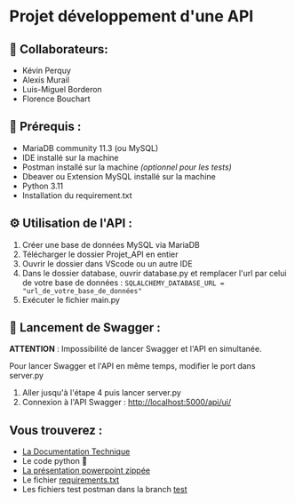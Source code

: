 # Projet développement d'une API

## 👊 Collaborateurs:
- Kévin Perquy
- Alexis Murail
- Luis-Miguel Borderon
- Florence Bouchart

## 🎯 Prérequis :
- MariaDB community 11.3 (ou MySQL)
- IDE installé sur la machine
- Postman installé sur la machine _(optionnel pour les tests)_
- Dbeaver ou Extension MySQL installé sur la machine
- Python 3.11
- Installation du requirement.txt

## ⚙️ Utilisation de l'API : 
1. Créer une base de données MySQL via MariaDB
2. Télécharger le dossier Projet_API en entier
3. Ouvrir le dossier dans VScode ou un autre IDE
4. Dans le dossier database, ouvrir database.py et remplacer l'url par celui de votre base de données :
   ```SQLALCHEMY_DATABASE_URL = "url_de_votre_base_de_données"```
5. Exécuter le fichier main.py

## 🚀 Lancement de Swagger : 
**ATTENTION** : Impossibilité de lancer Swagger et l'API en simultanée.

Pour lancer Swagger et l'API en même temps, modifier le port dans server.py

1. Aller jusqu'à l'étape 4 puis lancer server.py 
2. Connexion à l'API Swagger : [http://localhost:5000/api/ui/](http://localhost:5000/api/ui/)

## Vous trouverez : 
- [La Documentation Technique](https://github.com/Datalex0/Projet_API/blob/main/Documentation%20Technique.pdf)
- Le code python 🐍
- [La présentation powerpoint zippée](https://github.com/Datalex0/Projet_API/blob/main/Presentation_orale.zip)
- Le fichier [requirements.txt](https://github.com/Datalex0/Projet_API/blob/main/requirements.txt)
- Les fichiers test postman dans la branch [test](https://github.com/Datalex0/Projet_API/tree/test/tests)

